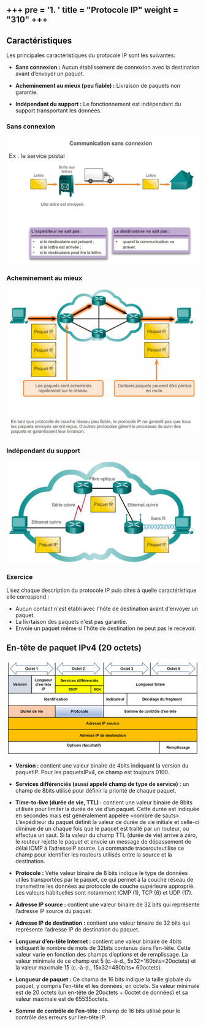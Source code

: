 +++
pre = '<b>1. </b>'
title = "Protocole IP"
weight = "310"
+++
-------------------

## Caractéristiques

Les principales caractéristiques du protocole IP sont les suivantes:

+ **Sans connexion :** Aucun établissement de connexion avec la destination avant d’envoyer un paquet.

+ **Acheminement au mieux (peu fiable) :** Livraison de paquets non garantie.

+ **Indépendant du support :** Le fonctionnement est indépendant du support transportant les données.

### Sans connexion
![IP est sans connexion](../images/03-4.png)

### Acheminement au mieux
![Acheminement au mieux](../images/03-5.png)

### Indépendant du support
![Indépendant du support](../images/03-6.png)

### Exercice 
Lisez chaque description du protocole IP puis dites à quelle caractéristique elle correspond : 

+ Aucun contact n'est établi avec l'hôte de destination avant d'envoyer un paquet.
+ La livrtaison des paquets n'est pas garantie.
+ Envoie un paquet même si l'hôte de destination ne peut pas le recevoir.

## En-tête de paquet IPv4 (20 octets)

![En-tête IP](../images/03-11.png)


+ **Version :** contient une valeur binaire de 4bits indiquant la version du paquetIP. Pour les paquetsIPv4, ce champ est toujours 0100.

+ **Services différenciés (aussi appelé champ de type de service) :** un champ de 8bits utilisé pour définir la priorité de chaque paquet. 

<!-- Les 6 premiers bits définissent la valeur DCSP (DifferentiatedServices Code Point) qui est utilisée par un mécanisme de qualité de service. Les 2 derniers bits identifient la valeur de notification explicite de congestion qui peut être utilisée pour empêcher l’abandon de paquets pendant les périodes d’encombrement du réseau. -->

+ **Time-to-live (durée de vie, TTL) :**  contient une valeur binaire de 8bits utilisée pour limiter la durée de vie d’un paquet. Cette durée est indiquée en secondes mais est généralement appelée «nombre de sauts». L’expéditeur du paquet définit la valeur de durée de vie initiale et celle-ci diminue de un chaque fois que le paquet est traité par un routeur, ou effectue un saut. Si la valeur du champ TTL (durée de vie) arrive à zéro, le routeur rejette le paquet et envoie un message de dépassement de délai ICMP à l’adresseIP source. La commande tracerouteutilise ce champ pour identifier les routeurs utilisés entre la source et la destination.

+ **Protocole :** Vette valeur binaire de 8 bits indique le type de données utiles transportées par le paquet, ce qui permet à la couche réseau de transmettre les données au protocole de couche supérieure approprié. Les valeurs habituelles sont notamment ICMP (1), TCP (6) et UDP (17).

+ **Adresse IP source :** contient une valeur binaire de 32 bits qui représente l’adresse IP source du paquet.

+ **Adresse IP de destination :** contient une valeur binaire de 32 bits qui représente l’adresse IP de destination du paquet.

+ **Longueur d’en-tête Internet :** contient une valeur binaire de 4bits indiquant le nombre de mots de 32bits contenus dans l’en-tête. Cette valeur varie en fonction des champs d’options et de remplissage. La valeur minimale de ce champ est 5 (c.-à-d., 5x32=160bits=20octets) et la valeur maximale 15 (c.-à-d., 15x32=480bits= 60octets).

+ **Longueur de paquet :** Ce champ de 16 bits indique la taille globale du paquet, y compris l’en-tête et les données, en octets. Sa valeur minimale est de 20 octets (un en-tête de 20octets + 0octet de données) et sa valeur maximale est de 65535octets.

+ **Somme de contrôle de l’en-tête :** champ de 16 bits utilisé pour le contrôle des erreurs sur l’en-tête IP. 

<!-- La somme de contrôle de l’en-tête est recalculée et comparée à la valeur contenue dans le champ de somme de contrôle. Si les valeurs ne correspondent pas, le paquet est rejeté. -->

<!-- Un routeur peut devoir fragmenter un paquet lors de la transmission dudit paquet d’un support à un autre de MTU inférieure. Dans ce cas, la fragmentation se produit et le paquetIPv4 utilise les champs suivants pour suivre les fragments:

Identification ce champ de 16bits identifie de manière unique le fragment d’un paquetIP d’origine.

Indicateurs ce champ de 3bits indique la façon dont le paquet est fragmenté. Il est utilisé avec les champs de décalage du fragment et d’identification pour reconstituer le paquet d’origine.

Décalage du fragment ce champ de 13bits indique la position dans laquelle placer le fragment de paquet pour reconstituer le paquet d’origine. -->

